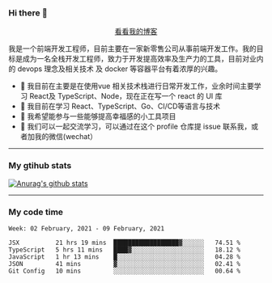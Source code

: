 ### Hi there 👋

<p align="center">
  <a href="https://real-jacket.github.io/">看看我的博客</a>
</p>

我是一个前端开发工程师，目前主要在一家新零售公司从事前端开发工作。我的目标是成为一名全栈开发工程师，致力于开发提高效率及生产力的工具，目前对业内的 devops 理念及相关技术 及 docker 等容器平台有着浓厚的兴趣。

- 🔭 我目前在主要是在使用vue 相关技术栈进行日常开发工作，业余时间主要学习 React及 TypeScript、Node，现在正在写一个 react 的 UI 库 
- 🌱 我目前在学习 React、TypeScript、Go、CI/CD等语言与技术
- 👯 我希望能参与一些能够提高幸福感的小工具项目
- 💬 我们可以一起交流学习，可以通过在这个 profile 仓库提 issue 联系我，或者加我的微信(wechat）

***

### My gtihub stats

[![Anurag's github stats](https://github-readme-stats.vercel.app/api?username=real-jacket)](https://github.com/anuraghazra/github-readme-stats)

***

### My code time

<!--START_SECTION:waka-->
```text
Week: 02 February, 2021 - 09 February, 2021

JSX          21 hrs 19 mins  ██████████████████▓░░░░░░   74.51 % 
TypeScript   5 hrs 11 mins   ████▓░░░░░░░░░░░░░░░░░░░░   18.12 % 
JavaScript   1 hr 13 mins    █░░░░░░░░░░░░░░░░░░░░░░░░   04.28 % 
JSON         41 mins         ▓░░░░░░░░░░░░░░░░░░░░░░░░   02.41 % 
Git Config   10 mins         ░░░░░░░░░░░░░░░░░░░░░░░░░   00.64 % 
```
<!--END_SECTION:waka-->
